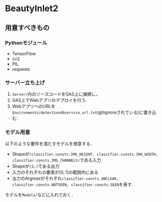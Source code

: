 # BeautyInlet2

## 用意すべきもの
### Pythonモジュール
* TensorFlow
* cv2
* PIL
* requests

### サーバー立ち上げ
1. `Server/`内のソースコードをGAS上に展開し，
2. GAS上でWebアプリのデプロイを行う．
3. WebアプリへのURLを`Environments/detectiondbservice_url.txt`(gitignoreされている)に書き込む．

### モデル用意
以下のような要件を満たすモデルを用意する．

* Shapeが`(classifier.consts.IMG_HEIGHT, classifier.consts.IMG_WIDTH, classifier.consts.IMG_CHANNELS)`である入力
* Shapeが`(3,)`である出力
* 入力のそれぞれの要素が$[0,1]$の範囲内にある
* 出力のArgmaxがそれぞれ`classifier.consts.UNCLEAR, classifier.consts.NOTSEEN, classifier.consts.SEEN`を表す．

モデルを`Models/`などに入れておく．